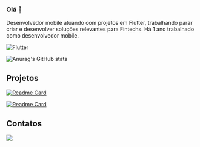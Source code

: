 ### Olá 👋

Desenvolvedor mobile atuando com projetos em Flutter, trabalhando parar criar e desenvolver soluções relevantes para Fintechs. Há 1 ano trabalhado como desenvolvedor mobile.

![Flutter](https://img.shields.io/badge/Flutter-02569B?style=for-the-badge&logo=flutter&logoColor=white)

![Anurag's GitHub stats](https://github-readme-stats.vercel.app/api?username=nicolasbmorais&count_private=true&show_icons=true&theme=dark)

## Projetos

[![Readme Card](https://github-readme-stats.vercel.app/api/pin/?username=nicolasbmorais&repo=Invest-App&langs_count=8&theme=dark)](https://github.com/nicolasbmorais/Invest-App)

[![Readme Card](https://github-readme-stats.vercel.app/api/pin/?username=nicolasbmorais&repo=na-trave-web&langs_count=8&theme=dark)](https://github.com/nicolasbmorais/na-trave-web)

## Contatos
[<img src='https://img.shields.io/badge/LinkedIn-0077B5?style=for-the-badge&logo=linkedin&logoColor=white'>](https://www.linkedin.com/in/nicolasb-morais/)
